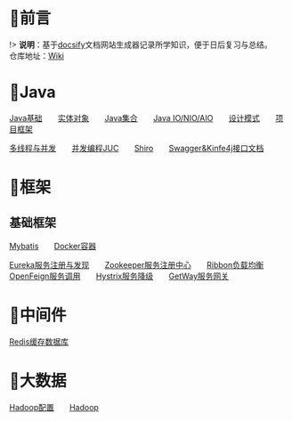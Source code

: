 # 📢前言

!> **说明**：基于[docsify](https://docsify.js.org/#/zh-cn/?id=docsify)文档网站生成器记录所学知识，便于日后复习与总结。<br>仓库地址：[Wiki](https://github.com/xuliyaheizi/docsify_wiki)

# 🎯Java

[Java基础](/Java/语法基础)  [实体对象](/Java/实体对象(Bean))  [Java集合](/Java/集合)  [Java IO/NIO/AIO](/Java/IO_Nio_Aio)  [设计模式](/Java/设计模式)  [项目框架](/Java/项目框架)

[多线程与并发](/Java/多线程与并发)  [并发编程JUC](/Java/并发编程JUC)  [Shiro](/Java/Shiro)  [Swagger&Kinfe4j接口文档](/Java/Swagger%26Kinfe4j)

# 🥊框架

## 基础框架
[Mybatis](/Java/Mybatis)  [Docker容器](/框架/Docker)

[Eureka服务注册与发现](/框架/Eureka.md)  [Zookeeper服务注册中心](/框架/Zookeeper.md)  [Ribbon负载均衡](/框架/Ribbon.md)  [OpenFeign服务调用](/框架/OpenFeign.md)  [Hystrix服务降级](/框架/Hystrix.md)  [GetWay服务网关](/框架/GetWay.md)

# 🍳中间件

[Redis缓存数据库](/框架/Redis.md)

# 🍖大数据

[Hadoop配置](/配置/Hadoop配置)  [Hadoop](/大数据/Hadoop)
